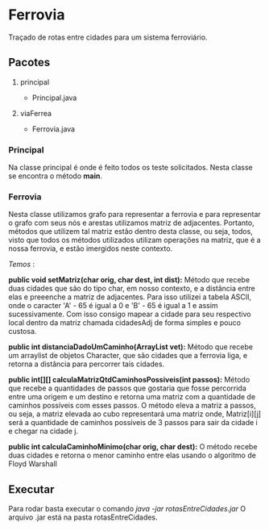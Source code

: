 # Ferrovia
Traçado de rotas entre cidades para um sistema ferroviário.

## Pacotes

1. principal
    * Principal.java

2. viaFerrea
    * Ferrovia.java

### Principal
Na classe principal é onde é feito todos os teste solicitados.
Nesta classe se encontra o método __main__.

### Ferrovia
Nesta classe utilizamos grafo para representar a ferrovia e para representar o grafo com seus nós e arestas utilizamos matriz de adjacentes. Portanto, métodos que utilizem tal matriz estão dentro desta classe, ou seja, todos, visto que todos os métodos utilizados utilizam operações na matriz, que é a nossa ferrovia, e estão imergidos neste contexto.

_Temos_ :

**public void setMatriz(char orig, char dest, int dist):**
 Método que recebe duas cidades que são do tipo char, em nosso contexto, e a distância entre elas e preeenche a matriz de adjacentes.
Para isso utilizei a tabela ASCII, onde o caracter 'A' - 65 é igual a 0 e 'B' - 65 é igual a 1 e assim sucessivamente.
Com isso consigo mapear a cidade para seu respectivo local dentro da matriz chamada cidadesAdj de forma simples e pouco custosa. 

**public int distanciaDadoUmCaminho(ArrayList<Character> vet):**
Método que recebe um arraylist de objetos Character, que são cidades que a ferrovia liga, e retorna a distância para percorrer tais cidades.

**public int[][] calculaMatrizQtdCaminhosPossiveis(int passos):**
Método que recebe a quantidades de passos que gostaria que fosse percorrida entre uma origem e um destino e retorna uma matriz com a quantidade de caminhos possíveis com esses passos.
O método eleva a matriz a passos, ou seja, a matriz elevada ao cubo representará uma matriz onde, 
Matriz[i][j] será a quantidade de caminhos possíveis de 3 passos para sair da cidade i e chegar na cidade j.  

**public int calculaCaminhoMinimo(char orig, char dest):**
O método recebe duas cidades e retorna o menor caminho entre elas usando o algoritmo de Floyd Warshall

## Executar

Para rodar basta executar o comando _java -jar rotasEntreCidades.jar_
O arquivo .jar está na pasta rotasEntreCidades.

